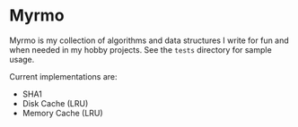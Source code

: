 # Myrmo

Myrmo is my collection of algorithms and data structures I write for fun and when needed in my hobby projects. See the `tests` directory for sample usage.

Current implementations are:

* SHA1
* Disk Cache (LRU)
* Memory Cache (LRU)

